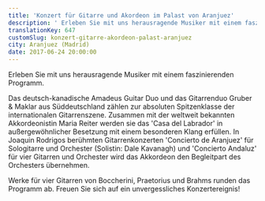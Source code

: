 ```yaml
---
title: 'Konzert für Gitarre und Akordeon im Palast von Aranjuez'
description: ' Erleben Sie mit uns herausragende Musiker mit einem faszinierenden Programm.'
translationKey: 647
customSlug: konzert-gitarre-akordeon-palast-aranjuez
city: Aranjuez (Madrid)
date: 2017-06-24 20:00:00
---
```


Erleben Sie mit uns herausragende Musiker mit einem faszinierenden Programm.

Das deutsch-kanadische Amadeus Guitar Duo und das Gitarrenduo Gruber &amp; Maklar aus Süddeutschland zählen zur absoluten Spitzenklasse der internationalen Gitarrenszene. Zusammen mit der weltweit bekannten Akkordeonistin Maria Reiter werden sie das 'Casa del Labrador' in außergewöhnlicher Besetzung mit einem besonderen Klang erfüllen. In Joaquin Rodrigos berühmten Gitarrenkonzerten 'Concierto de Aranjuez' für Sologitarre und Orchester (Solistin: Dale Kavanagh) und 'Concierto Andaluz' für vier Gitarren und Orchester wird das Akkordeon den Begleitpart des Orchesters übernehmen.

Werke für vier Gitarren von Boccherini, Praetorius und Brahms runden das Programm ab. Freuen Sie sich auf ein unvergessliches Konzertereignis!

